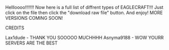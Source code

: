 Hellloooo!!!!!!! Now here is a full list of diffrent types of EAGLECRAFT!!! Just click on the file then click the "download raw file" button. And enjoy! MORE VERSIONS COMING SOON!

CREDITS

Lax1dude - THANK  YOU SOOOOO MUCHHHH
Asnyma9188 - WOW YOURR SERVERS ARE THE BEST
